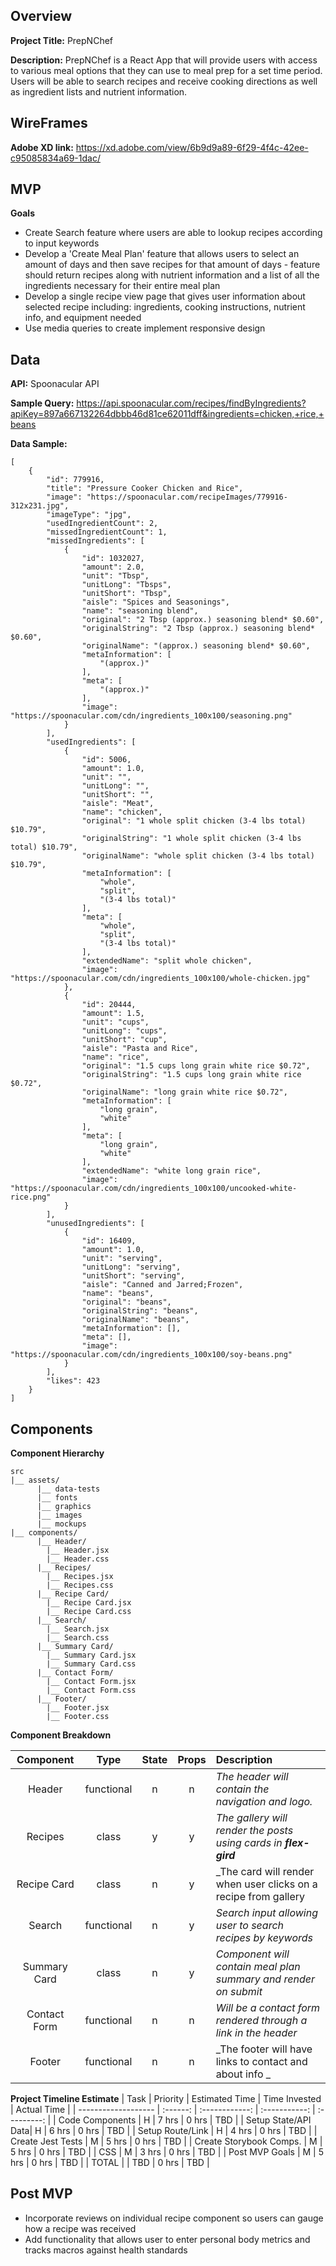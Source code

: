 ## Overview
 **Project Title:** PrepNChef

**Description:** PrepNChef is a React App that will provide users with access to various meal options that they can use to meal prep for a set time period. Users will be able to search recipes and receive cooking directions as well as ingredient lists and nutrient information.

 ## WireFrames
 **Adobe XD link:** https://xd.adobe.com/view/6b9d9a89-6f29-4f4c-42ee-c95085834a69-1dac/

## MVP
**Goals**
- Create Search feature where users are able to lookup recipes according to input keywords
- Develop a 'Create Meal Plan' feature that allows users to select an amount of days and then save recipes for that amount of days - feature should return recipes along with nutrient information and a list of all the ingredients necessary for their entire meal plan
- Develop a single recipe view page that gives user information about selected recipe including: ingredients, cooking instructions, nutrient info, and equipment needed 
- Use media queries to create implement responsive design 

## Data
**API:** Spoonacular API

**Sample Query:** https://api.spoonacular.com/recipes/findByIngredients?apiKey=897a667132264dbbb46d81ce62011dff&ingredients=chicken,+rice,+beans

**Data Sample:**

```
[
    {
        "id": 779916,
        "title": "Pressure Cooker Chicken and Rice",
        "image": "https://spoonacular.com/recipeImages/779916-312x231.jpg",
        "imageType": "jpg",
        "usedIngredientCount": 2,
        "missedIngredientCount": 1,
        "missedIngredients": [
            {
                "id": 1032027,
                "amount": 2.0,
                "unit": "Tbsp",
                "unitLong": "Tbsps",
                "unitShort": "Tbsp",
                "aisle": "Spices and Seasonings",
                "name": "seasoning blend",
                "original": "2 Tbsp (approx.) seasoning blend* $0.60",
                "originalString": "2 Tbsp (approx.) seasoning blend* $0.60",
                "originalName": "(approx.) seasoning blend* $0.60",
                "metaInformation": [
                    "(approx.)"
                ],
                "meta": [
                    "(approx.)"
                ],
                "image": "https://spoonacular.com/cdn/ingredients_100x100/seasoning.png"
            }
        ],
        "usedIngredients": [
            {
                "id": 5006,
                "amount": 1.0,
                "unit": "",
                "unitLong": "",
                "unitShort": "",
                "aisle": "Meat",
                "name": "chicken",
                "original": "1 whole split chicken (3-4 lbs total) $10.79",
                "originalString": "1 whole split chicken (3-4 lbs total) $10.79",
                "originalName": "whole split chicken (3-4 lbs total) $10.79",
                "metaInformation": [
                    "whole",
                    "split",
                    "(3-4 lbs total)"
                ],
                "meta": [
                    "whole",
                    "split",
                    "(3-4 lbs total)"
                ],
                "extendedName": "split whole chicken",
                "image": "https://spoonacular.com/cdn/ingredients_100x100/whole-chicken.jpg"
            },
            {
                "id": 20444,
                "amount": 1.5,
                "unit": "cups",
                "unitLong": "cups",
                "unitShort": "cup",
                "aisle": "Pasta and Rice",
                "name": "rice",
                "original": "1.5 cups long grain white rice $0.72",
                "originalString": "1.5 cups long grain white rice $0.72",
                "originalName": "long grain white rice $0.72",
                "metaInformation": [
                    "long grain",
                    "white"
                ],
                "meta": [
                    "long grain",
                    "white"
                ],
                "extendedName": "white long grain rice",
                "image": "https://spoonacular.com/cdn/ingredients_100x100/uncooked-white-rice.png"
            }
        ],
        "unusedIngredients": [
            {
                "id": 16409,
                "amount": 1.0,
                "unit": "serving",
                "unitLong": "serving",
                "unitShort": "serving",
                "aisle": "Canned and Jarred;Frozen",
                "name": "beans",
                "original": "beans",
                "originalString": "beans",
                "originalName": "beans",
                "metaInformation": [],
                "meta": [],
                "image": "https://spoonacular.com/cdn/ingredients_100x100/soy-beans.png"
            }
        ],
        "likes": 423
    }
]
```

## Components

**Component Hierarchy**
```
src
|__ assets/
      |__ data-tests
      |__ fonts
      |__ graphics
      |__ images
      |__ mockups
|__ components/
      |__ Header/
        |__ Header.jsx
        |__ Header.css
      |__ Recipes/
        |__ Recipes.jsx
        |__ Recipes.css  
      |__ Recipe Card/
        |__ Recipe Card.jsx
        |__ Recipe Card.css  
      |__ Search/
        |__ Search.jsx
        |__ Search.css   
      |__ Summary Card/
        |__ Summary Card.jsx
        |__ Summary Card.css  
      |__ Contact Form/
        |__ Contact Form.jsx
        |__ Contact Form.css    
      |__ Footer/
        |__ Footer.jsx
        |__ Footer.css
```


**Component Breakdown**

|  Component   |    Type    | State | Props | Description                                                      |
| :----------: | :--------: | :---: | :---: | :--------------------------------------------------------------- |
|    Header    | functional |   n   |   n   | _The header will contain the navigation and logo._               |
|   Recipes    |   class    |   y   |   y   | _The gallery will render the posts using cards in **flex-gird**_ |
| Recipe Card  |   class    |   n   |   y   | _The card will render when user clicks on a recipe from gallery  |
|    Search    | functional |   n   |   y   | _Search input allowing user to search recipes by keywords_       |
| Summary Card |   class    |   n   |   y   | _Component will contain meal plan summary and render on submit_  |
| Contact Form | functional |   n   |   n   | _Will be a contact form rendered through a link in the header_   |
|    Footer    | functional |   n   |   n   | _The footer will have links to contact and about info _          |

**Project Timeline Estimate**
| Task                | Priority | Estimated Time | Time Invested | Actual Time |
| ------------------- | :------: | :------------: | :-----------: | :---------: |
| Code Components     |    H     |     7 hrs      |     0 hrs     |     TBD     |
| Setup State/API Data|    H     |     6 hrs      |     0 hrs     |     TBD     |
| Setup Route/Link    |    H     |     4 hrs      |     0 hrs     |     TBD     |
| Create Jest Tests   |    M     |     5 hrs      |     0 hrs     |     TBD     |
| Create Storybook Comps. |    M     |     5 hrs      |     0 hrs     |     TBD     |
| CSS                 |    M     |     3 hrs      |     0 hrs     |     TBD     |
| Post MVP Goals      |    M     |     5 hrs      |     0 hrs     |     TBD     |
| TOTAL               |          |     TBD        |     0 hrs     |     TBD     |

## Post MVP
- Incorporate reviews on individual recipe component so users can gauge how a recipe was received
- Add functionality that allows user to enter personal body metrics and tracks macros against health standards

